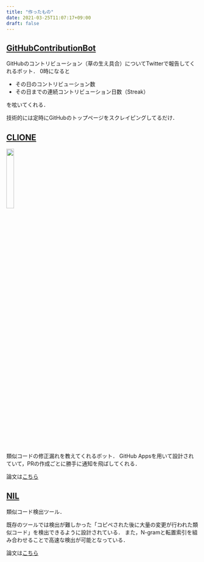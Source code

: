 ```yaml
---
title: "作ったもの"
date: 2021-03-25T11:07:17+09:00
draft: false
---
```


## [GitHubContributionBot](https://github.com/T45K/GHCBotForLambda)

GitHubのコントリビューション（草の生え具合）についてTwitterで報告してくれるボット．
0時になると
- その日のコントリビューション数
- その日までの連続コントリビューション日数（Streak）

を呟いてくれる．

技術的には定時にGitHubのトップページをスクレイピングしてるだけ．

## [CLIONE](https://github.com/T45K/CLIONE)

<img src="/img/logo.png" width="20%">

類似コードの修正漏れを教えてくれるボット．
GitHub Appsを用いて設計されていて，PRの作成ごとに勝手に通知を飛ばしてくれる．

論文は[こちら](https://sdl.ist.osaka-u.ac.jp/pman/pman3.cgi?D=675)

## [NIL](https://github.com/kusumotolab/NIL)

類似コード検出ツール．

既存のツールでは検出が難しかった「コピペされた後に大量の変更が行われた類似コード」を検出できるように設計されている．
また，N-gramと転置索引を組み合わせることで高速な検出が可能となっている．

論文は[こちら](https://sdl.ist.osaka-u.ac.jp/pman/pman3.cgi?D=669)
